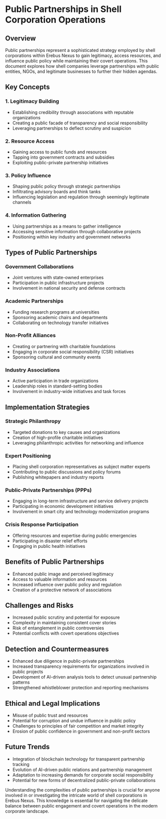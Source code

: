 # Public Partnerships in Shell Corporation Operations

## Overview

Public partnerships represent a sophisticated strategy employed by shell corporations within Erebus Nexus to gain legitimacy, access resources, and influence public policy while maintaining their covert operations. This document explores how shell companies leverage partnerships with public entities, NGOs, and legitimate businesses to further their hidden agendas.

## Key Concepts

### 1. Legitimacy Building

- Establishing credibility through associations with reputable organizations
- Creating a public facade of transparency and social responsibility
- Leveraging partnerships to deflect scrutiny and suspicion

### 2. Resource Access

- Gaining access to public funds and resources
- Tapping into government contracts and subsidies
- Exploiting public-private partnership initiatives

### 3. Policy Influence

- Shaping public policy through strategic partnerships
- Infiltrating advisory boards and think tanks
- Influencing legislation and regulation through seemingly legitimate channels

### 4. Information Gathering

- Using partnerships as a means to gather intelligence
- Accessing sensitive information through collaborative projects
- Positioning within key industry and government networks

## Types of Public Partnerships

### Government Collaborations

- Joint ventures with state-owned enterprises
- Participation in public infrastructure projects
- Involvement in national security and defense contracts

### Academic Partnerships

- Funding research programs at universities
- Sponsoring academic chairs and departments
- Collaborating on technology transfer initiatives

### Non-Profit Alliances

- Creating or partnering with charitable foundations
- Engaging in corporate social responsibility (CSR) initiatives
- Sponsoring cultural and community events

### Industry Associations

- Active participation in trade organizations
- Leadership roles in standard-setting bodies
- Involvement in industry-wide initiatives and task forces

## Implementation Strategies

### Strategic Philanthropy

- Targeted donations to key causes and organizations
- Creation of high-profile charitable initiatives
- Leveraging philanthropic activities for networking and influence

### Expert Positioning

- Placing shell corporation representatives as subject matter experts
- Contributing to public discussions and policy forums
- Publishing whitepapers and industry reports

### Public-Private Partnerships (PPPs)

- Engaging in long-term infrastructure and service delivery projects
- Participating in economic development initiatives
- Involvement in smart city and technology modernization programs

### Crisis Response Participation

- Offering resources and expertise during public emergencies
- Participating in disaster relief efforts
- Engaging in public health initiatives

## Benefits of Public Partnerships

- Enhanced public image and perceived legitimacy
- Access to valuable information and resources
- Increased influence over public policy and regulation
- Creation of a protective network of associations

## Challenges and Risks

- Increased public scrutiny and potential for exposure
- Complexity in maintaining consistent cover stories
- Risk of entanglement in public controversies
- Potential conflicts with covert operations objectives

## Detection and Countermeasures

- Enhanced due diligence in public-private partnerships
- Increased transparency requirements for organizations involved in public projects
- Development of AI-driven analysis tools to detect unusual partnership patterns
- Strengthened whistleblower protection and reporting mechanisms

## Ethical and Legal Implications

- Misuse of public trust and resources
- Potential for corruption and undue influence in public policy
- Challenges to principles of fair competition and market integrity
- Erosion of public confidence in government and non-profit sectors

## Future Trends

- Integration of blockchain technology for transparent partnership tracking
- Evolution of AI-driven public relations and partnership management
- Adaptation to increasing demands for corporate social responsibility
- Potential for new forms of decentralized public-private collaborations

Understanding the complexities of public partnerships is crucial for anyone involved in or investigating the intricate world of shell corporations in Erebus Nexus. This knowledge is essential for navigating the delicate balance between public engagement and covert operations in the modern corporate landscape.
